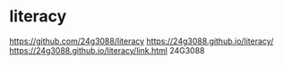 # literacy
https://github.com/24g3088/literacy 
https://24g3088.github.io/literacy/
https://24g3088.github.io/literacy/link.html 
24G3088
